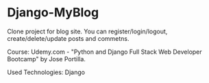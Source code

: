 # Django-MyBlog

Clone project for blog site. You can register/login/logout, create/delete/update posts and commetns.

Course: Udemy.com - "Python and Django Full Stack Web Developer Bootcamp" by Jose Portilla.

Used Technologies: Django

